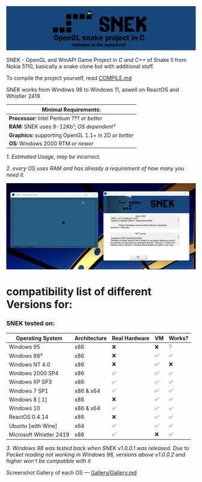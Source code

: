 <div align=center>
  <img src="source/images/banner.png">
</div>

SNEK - OpenGL and WinAPI Game Project in *C and C++* of Snake II from Nokia 5110, basically a snake clone but with additional stuff.

To compile the project yourself, read <a href="https://github.com/ApplehatDot/SNEK/blob/main/docs%2FCOMPILE.md">COMPILE.md</a>

SNEK works from Windows 98 to Windows 11, aswell on ReactOS and Whistler 2419

|Minimal Requirements:|
|-------------|
|**Processor:** Intel Pentium ??? *or better*|
|**RAM:** SNEK uses 9-12Kb¹; *OS dependent²*|
|**Graphics:** supporting OpenGL 1.1+ in 2D *or better*|
|**OS:** Windows 2000 RTM *or newer* |


*1. Estimated Usage, may be incorrect.*

*2. every OS uses RAM and has already a requirement of how many you need it.*

<img src="source/images/Windows 11.png">

# compatibility list of different Versions for:

### SNEK tested on:
| Operating System | Architecture | Real Hardware | VM | Works? | 
| ---------------- |--------------| ------------- | -- | ------ |
|    Windows 95    |      x86     |       :x:      | :x: | ❔ |
|    Windows 98³    |      x86     |      :x:      |:white_check_mark:|:white_check_mark:|
|  Windows NT 4.0  |      x86     |      :x:     |:white_check_mark:| :x: |
| Windows 2000 SP4 |      x86     |:white_check_mark:|:white_check_mark:| :white_check_mark: |
|   Windows XP SP3 |      x86     |:white_check_mark:|:white_check_mark:| :white_check_mark: |
|   Windows 7 SP1  |   x86 & x64  |:white_check_mark:|:white_check_mark:| :white_check_mark:|
|   Windows 8 [.1] |      x86     |       :x:      |:white_check_mark:| :white_check_mark:|
|   Windows 10     |   x86 & x64  |:white_check_mark:|:white_check_mark:| :white_check_mark:|
|   ReactOS 0.4.14 |      x86     |      :x:      |:white_check_mark:| :white_check_mark:|
|Ubuntu [with Wine]|     x64     |:white_check_mark:|:white_check_mark:| :white_check_mark:|
| Microsoft Whistler 2419 | x86 | :white_check_mark: | :x: | :white_check_mark:|

*3. Windows 98 was tested back when SNEK v1.0.0.1 was released. Due to Packet reading not working in Windows 98, versions above v1.0.0.2 and higher won't be compatible with it*



Screenshot Gallery of each OS — <a href="https://github.com/ApplehatDot/SNEK/blob/main/Gallery%2FGallery.md">Gallery/Gallery.md</a>

